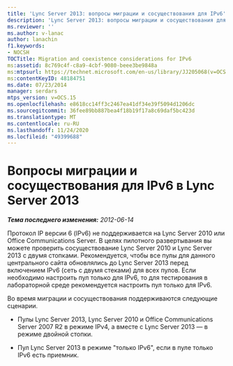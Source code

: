 ```yaml
---
title: 'Lync Server 2013: вопросы миграции и сосуществования для IPv6'
description: 'Lync Server 2013: вопросы миграции и сосуществования для IPv6.'
ms.reviewer: ''
ms.author: v-lanac
author: lanachin
f1.keywords:
- NOCSH
TOCTitle: Migration and coexistence considerations for IPv6
ms:assetid: 8c769c4f-c8a9-4cbf-9080-beee3be9848a
ms:mtpsurl: https://technet.microsoft.com/en-us/library/JJ205068(v=OCS.15)
ms:contentKeyID: 48184751
ms.date: 07/23/2014
manager: serdars
mtps_version: v=OCS.15
ms.openlocfilehash: e8618cc14ff3c2467ea41df34e39f5094d1206dc
ms.sourcegitcommit: 36fee89bb887bea4f18b19f17a8c69daf5bc423d
ms.translationtype: MT
ms.contentlocale: ru-RU
ms.lasthandoff: 11/24/2020
ms.locfileid: "49399688"
---
```

# <a name="migration-and-coexistence-considerations-for-ipv6-in-lync-server-2013"></a>Вопросы миграции и сосуществования для IPv6 в Lync Server 2013

<div data-xmlns="http://www.w3.org/1999/xhtml">

<div class="topic" data-xmlns="http://www.w3.org/1999/xhtml" data-msxsl="urn:schemas-microsoft-com:xslt" data-cs="https://msdn.microsoft.com/">

<div data-asp="https://msdn2.microsoft.com/asp">



</div>

<div id="mainSection">

<div id="mainBody">

<span> </span>

_**Тема последнего изменения:** 2012-06-14_

Протокол IP версии 6 (IPv6) не поддерживается на Lync Server 2010 или Office Communications Server. В целях пилотного развертывания вы можете проверить сосуществование Lync Server 2010 и Lync Server 2013 с двумя стопками. Рекомендуется, чтобы все пулы для данного центрального сайта обновлялись до Lync Server 2013 перед включением IPv6 (сеть с двумя стеками) для всех пулов. Если необходимо настроить пул только для IPv6, то для тестирования в лабораторной среде рекомендуется настроить пул только для IPv6.

Во время миграции и сосуществования поддерживаются следующие сценарии.

  - Пулы Lync Server 2013, Lync Server 2010 и Office Communications Server 2007 R2 в режиме IPv4, а вместе с Lync Server 2013 — в режиме двойной стопки.

  - Пул Lync Server 2013 в режиме "только IPv6", если в пуле только IPv6 есть приемник.

</div>

<span> </span>

</div>

</div>

</div>

